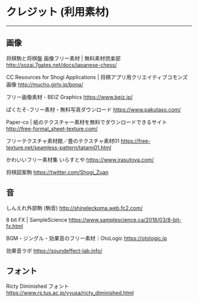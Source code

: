 # クレジット (利用素材)
<hr>

## 画像

将棋駒と将棋盤 画像フリー素材 | 無料素材倶楽部
http://sozai.7gates.net/docs/japanese-chess/

CC Resources for Shogi Applications | 将棋アプリ用クリエイティブコモンズ画像
http://mucho.girly.jp/bona/

フリー画像素材 - BEIZ Graphics
https://www.beiz.jp/

ぱくたそ-フリー素材・無料写真ダウンロード
https://www.pakutaso.com/

Paper-co | 紙のテクスチャー素材を無料でダウンロードできるサイト
http://free-formal_sheet-texture.com/

フリーテクスチャ素材館／畳のテクスチャ素材01
https://free-texture.net/seamless-pattern/tatami01.html

かわいいフリー素材集 いらすとや
https://www.irasutoya.com/

将棋図案駒
https://twitter.com/Shogi_Zuan

## 音

しんえれ外部駒 (駒音)
http://shineleckoma.web.fc2.com/

8 bit FX | SampleScience
https://www.samplescience.ca/2018/03/8-bit-fx.html

BGM・ジングル・効果音のフリー素材｜OtoLogic
https://otologic.jp

効果音ラボ
https://soundeffect-lab.info/

## フォント

Ricty Diminished フォント
https://www.rs.tus.ac.jp/yyusa/ricty_diminished.html
